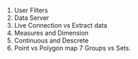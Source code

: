 1. User Filters
2. Data Server
3. Live Connection vs Extract data
4. Measures and Dimension
5. Continuous and Descrete
6. Point vs Polygon map
7 Groups vs Sets.
